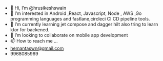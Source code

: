 - 👋 Hi, I’m @hrusikeshswain
- 👀 I’m  interested in Android ,React, Javascript, Node , AWS ,Go programming languages and fastlane,circleci CI CD pipeline tools.
- 🌱 I’m currently learning jet compose and dagger hilt also tring to learn ktor for backened.
- 💞️ I’m looking to collaborate on mobile app development 
- 📫 How to reach me ...
- hemantaswn@gmail.com
- 9968085969

<!---
hrusikeshswain/hrusikeshswain is a ✨ special ✨ repository because its `README.md` (this file) appears on your GitHub profile.
You can click the Preview link to take a look at your changes.
--->
